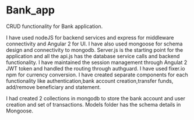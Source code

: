 # Bank_app
CRUD functionality for Bank application.


I have used nodeJS for backend services and express for middleware connectivity and Angular 2 for UI. I have also used mongoose for schema design and connectivity to mongodb. Server.js is the starting point for the application and all the api.js has the database service calls and backend functionality. I have maintained the session management through Angulat 2 JWT token and handled the routing through authguard. I have used fixer.io npm for currency conversion. I have created separate components for each functionality like authentication,bank account creation,transfer funds, add/remove beneficiary and statement.

I had created 2 collections in mongodb to store the bank account and user creation and set of transactions. Models folder has the schema details in Mongoose. 




